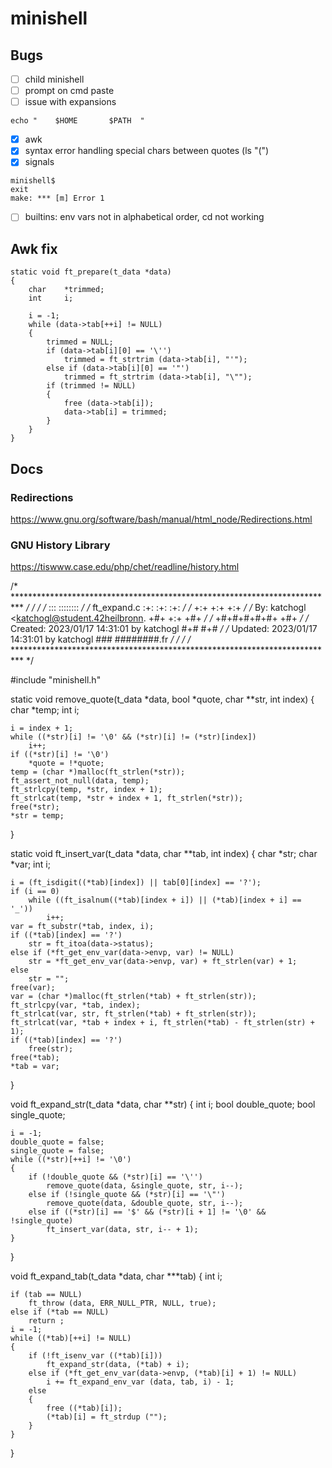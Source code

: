 # minishell

## Bugs
- [ ] child minishell
- [ ] prompt on cmd paste
- [ ] issue with expansions 
```
echo "    $HOME       $PATH  "
```
- [x] awk 
- [x] syntax error handling special chars between quotes (ls "(")
- [x] signals
```
minishell$
exit
make: *** [m] Error 1
```
- [ ] builtins: env vars not in alphabetical order, cd not working

## Awk fix

```
static void	ft_prepare(t_data *data)
{
	char	*trimmed;
	int		i;

	i = -1;
	while (data->tab[++i] != NULL)
	{
		trimmed = NULL;
		if (data->tab[i][0] == '\'')
			trimmed = ft_strtrim (data->tab[i], "'");
		else if (data->tab[i][0] == '"')
			trimmed = ft_strtrim (data->tab[i], "\"");
		if (trimmed != NULL)
		{
			free (data->tab[i]);
			data->tab[i] = trimmed;
		}
	}
}
```

## Docs
### Redirections
https://www.gnu.org/software/bash/manual/html_node/Redirections.html

### GNU History Library
https://tiswww.case.edu/php/chet/readline/history.html


/* ************************************************************************** */
/*                                                                            */
/*                                                        :::      ::::::::   */
/*   ft_expand.c                                        :+:      :+:    :+:   */
/*                                                    +:+ +:+         +:+     */
/*   By: katchogl <katchogl@student.42heilbronn.    +#+  +:+       +#+        */
/*                                                +#+#+#+#+#+   +#+           */
/*   Created: 2023/01/17 14:31:01 by katchogl          #+#    #+#             */
/*   Updated: 2023/01/17 14:31:01 by katchogl         ###   ########.fr       */
/*                                                                            */
/* ************************************************************************** */

#include "minishell.h"

static void	remove_quote(t_data *data, bool *quote, char **str, int index)
{
	char	*temp;
	int		i;

	i = index + 1;
	while ((*str)[i] != '\0' && (*str)[i] != (*str)[index])
		i++;
	if ((*str)[i] != '\0')
		*quote = !*quote;
	temp = (char *)malloc(ft_strlen(*str));
	ft_assert_not_null(data, temp);
	ft_strlcpy(temp, *str, index + 1);
	ft_strlcat(temp, *str + index + 1, ft_strlen(*str));
	free(*str);
	*str = temp;
}

static void	ft_insert_var(t_data *data, char **tab, int index)
{
	char	*str;
	char	*var;
	int		i;

	i = (ft_isdigit((*tab)[index]) || tab[0][index] == '?');
	if (i == 0)
		while ((ft_isalnum((*tab)[index + i]) || (*tab)[index + i] == '_'))
			i++;
	var = ft_substr(*tab, index, i);
	if ((*tab)[index] == '?')
		str = ft_itoa(data->status);
	else if (*ft_get_env_var(data->envp, var) != NULL)
		str = *ft_get_env_var(data->envp, var) + ft_strlen(var) + 1;
	else
		str = "";
	free(var);
	var = (char *)malloc(ft_strlen(*tab) + ft_strlen(str));
	ft_strlcpy(var, *tab, index);
	ft_strlcat(var, str, ft_strlen(*tab) + ft_strlen(str));
	ft_strlcat(var, *tab + index + i, ft_strlen(*tab) - ft_strlen(str) + 1);
	if ((*tab)[index] == '?')
		free(str);
	free(*tab);
	*tab = var;
}

void ft_expand_str(t_data *data, char **str)
{
	int		i;
	bool	double_quote;
	bool	single_quote;

	i = -1;
	double_quote = false;
	single_quote = false;
	while ((*str)[++i] != '\0')
	{
		if (!double_quote && (*str)[i] == '\'')
			remove_quote(data, &single_quote, str, i--);
		else if (!single_quote && (*str)[i] == '\"')
			remove_quote(data, &double_quote, str, i--);
		else if ((*str)[i] == '$' && (*str)[i + 1] != '\0' && !single_quote)
			ft_insert_var(data, str, i-- + 1);
	}
}

void	ft_expand_tab(t_data *data, char ***tab)
{
	int	i;

	if (tab == NULL)
		ft_throw (data, ERR_NULL_PTR, NULL, true);
	else if (*tab == NULL)
		return ;
	i = -1;
	while ((*tab)[++i] != NULL)
	{
		if (!ft_isenv_var ((*tab)[i]))
			ft_expand_str(data, (*tab) + i);
		else if (*ft_get_env_var(data->envp, (*tab)[i] + 1) != NULL)
			i += ft_expand_env_var (data, tab, i) - 1;
		else
		{
			free ((*tab)[i]);
			(*tab)[i] = ft_strdup ("");
		}
	}
}
